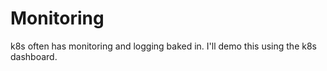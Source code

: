 # Monitoring
k8s often has monitoring and logging baked in.
I'll demo this using the k8s dashboard.
